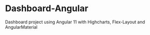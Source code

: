 # Dashboard-Angular
Dashboard project using Angular 11 with Highcharts, Flex-Layout and AngularMaterial
